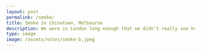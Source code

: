 ```yaml
---
layout: post
permalink: /smoke/
title: Smoke in Chinatown, Melbourne
description: We were in London long enough that we didn't really see how bad the bushfire fallout was till we were on a trip in Melbourne. Here you can barely make out buildings at the end of the street.
type: image
image: /assets/notes/smoke-b.jpeg
---
```

